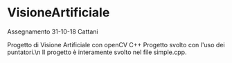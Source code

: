 # VisioneArtificiale
Assegnamento 31-10-18 Cattani

Progetto di Visione Artificiale con openCV C++
Progetto svolto con l'uso dei puntatori.\n
Il progetto è interamente svolto nel file simple.cpp.
